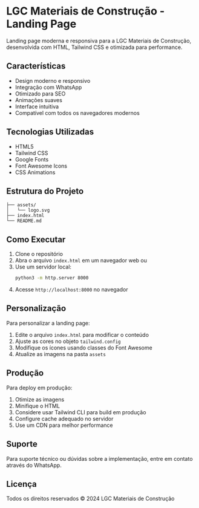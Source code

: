 # LGC Materiais de Construção - Landing Page

Landing page moderna e responsiva para a LGC Materiais de Construção, desenvolvida com HTML, Tailwind CSS e otimizada para performance.

## Características

- Design moderno e responsivo
- Integração com WhatsApp
- Otimizado para SEO
- Animações suaves
- Interface intuitiva
- Compatível com todos os navegadores modernos

## Tecnologias Utilizadas

- HTML5
- Tailwind CSS
- Google Fonts
- Font Awesome Icons
- CSS Animations

## Estrutura do Projeto

```
├── assets/
│   └── logo.svg
├── index.html
└── README.md
```

## Como Executar

1. Clone o repositório
2. Abra o arquivo `index.html` em um navegador web
   ou
3. Use um servidor local:
   ```bash
   python3 -m http.server 8000
   ```
4. Acesse `http://localhost:8000` no navegador

## Personalização

Para personalizar a landing page:

1. Edite o arquivo `index.html` para modificar o conteúdo
2. Ajuste as cores no objeto `tailwind.config`
3. Modifique os ícones usando classes do Font Awesome
4. Atualize as imagens na pasta `assets`

## Produção

Para deploy em produção:

1. Otimize as imagens
2. Minifique o HTML
3. Considere usar Tailwind CLI para build em produção
4. Configure cache adequado no servidor
5. Use um CDN para melhor performance

## Suporte

Para suporte técnico ou dúvidas sobre a implementação, entre em contato através do WhatsApp.

## Licença

Todos os direitos reservados © 2024 LGC Materiais de Construção